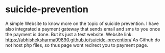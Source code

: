 # suicide-prevention
A simple Website to know more on the topic of suicide prevention. I have also integrated a payment gateway that sends email and sms to you once the payment is done. But its just a test website.
Website link: https://abhisheksharma09890.github.io/suicide-prevention/
As Github do not host php files, so thus page wont redirect you to payment page.


